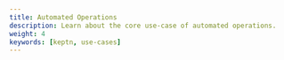```yaml
---
title: Automated Operations
description: Learn about the core use-case of automated operations.
weight: 4
keywords: [keptn, use-cases]
---
```



